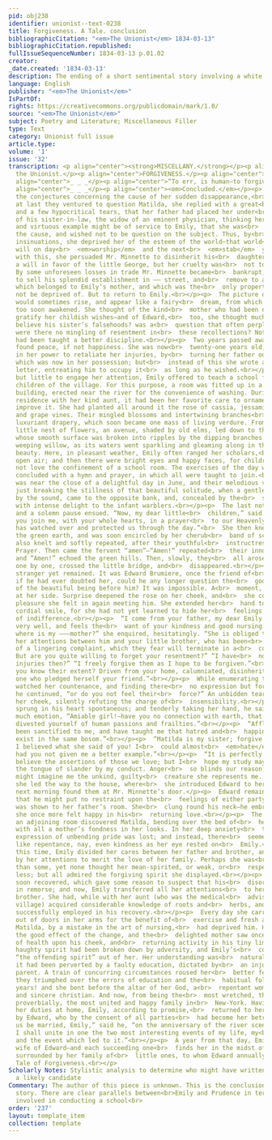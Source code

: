 ```yaml
---
pid: obj238
identifier: unionist--text-0238
title: Forgiveness. A Tale. conclusion
bibliographicCitation: "<em>The Unionist</em> 1834-03-13"
bibliographicCitation.republished: 
fullIssueSequenceNumber: 1834-03-13 p.01.02
creator: 
_date.created: '1834-03-13'
description: The ending of a short sentimental story involving a white woman teacher
language: English
publisher: "<em>The Unionist</em>"
IsPartOf: 
rights: https://creativecommons.org/publicdomain/mark/1.0/
source: "<em>The Unionist</em>"
subject: Poetry and Literature; Miscellaneous Filler
type: Text
category: Unionist full issue
article.type: 
volume: '1'
issue: '32'
transcription: <p align="center"><strong>MISCELLANY.</strong></p><p align="right">For
  the Unionist.</p><p align="center">FORGIVENESS.</p><p align="center">A TALE.</p><p
  align="center">_ _ _</p><p align="center">“To err, is human—to forgive, divine.”</p><p
  align="center">_ _ _</p><p align="center"><em>Concluded.</em></p><p>  Various were
  the conjectures concerning the cause of her sudden disappearance,<br>  and when
  at last they ventured to question Matilda, she replied with a great<br>  many signs
  and a few hypocritical tears, that her father had placed her under<br>  the car
  of his sister-in-law, the widow of an eminent physician, thinking her<br>  experience
  and virtuous example might be of service to Emily, that she was<br>  grieved for
  the cause, and wished not to be question on the subject. Thus, by<br>  her false
  insinuations, she deprived her of the esteem of the world—that world<br>  which
  will on day<br>  <em>worship</em>  and the next<br>  <em>stab</em>  you. Not contented
  with this, she persuaded Mr. Minnette to disinherit his<br>  daughter, and make
  a will in favor of the little George, but her cruelty was<br>  not to go unpunished.
  By some unforeseen losses in trade Mr. Minnette became<br>  bankrupt, and was obliged
  to sell his splendid establishment in —— street, and<br>  remove to a small house
  which belonged to Emily’s mother, and which was the<br>  only property he could
  not be deprived of. But to return to Emily.<br></p><p>  The picture of former days
  would sometimes rise, and appear like a fairy<br>  dream, from which she had been
  too soon awakened. She thought of the kind<br>  mother who had been ever ready to
  gratify her childish wishes—and of Edward,<br>  too, she thought much. Would he
  believe his sister’s falsehoods? was a<br>  question that often perplexed her. And
  were there no mingling of resentment in<br>  these recollections? Not any. Her heart
  had been taught a better discipline.<br></p><p>  Two years passed away, and Emily
  found peace, if not happiness. She was now<br>  twenty-one years old, and it was
  in her power to retaliate her injuries, by<br>  turning her father out of her house,
  which was now in her possession; but<br>  instead of this she wrote a long and kind
  letter, entreating him to occupy it<br>  as long as he wished.<br></p><p>  Having
  but little to engage her attention, Emily offered to teach a school for<br>  the
  children of the village. For this purpose, a room was fitted up in a small<br>  light
  building, erected near the river for the convenience of washing. During<br>  her
  residence with her kind aunt, it had been her favorite care to ornament<br>  and
  improve it. She had planted all around it the rose of cassia, jessamine,<br>  honeysuckle
  and grape vines. Their mingled blossoms and intertwining branches<br>  formed a
  luxuriant drapery, which soon became one mass of living verdure. From<br>  this
  little nest of flowers, an avenue, shaded by old elms, led down to the<br>  river,
  whose smooth surface was broken into ripples by the dipping branches of<br>  the
  weeping willow, as its waters went sparkling and gleaming along in their<br>  noiseless
  beauty. Here, in pleasant weather, Emily often ranged her scholars,<br>  in the
  open air; and then there were bright eyes and happy faces, for children<br>  do
  not love the confinement of a school room. The exercises of the day were<br>  generally
  concluded with a hymn and prayer, in which all were taught to join.<br></p><p>  It
  was near the close of a delightful day in June, and their melodious voices<br>  were
  just breaking the stillness of that beautiful solitude, when a gentleman,<br>  attracted
  by the sound, came to the opposite bank, and, concealed by the<br>  shade, listened
  with intense delight to the infant warblers.<br></p><p>  The last note died away,
  and a solemn pause ensued. “Now, my dear little<br>  children,” said Emily, “will
  you join me, with your whole hearts, in a prayer<br>  to our Heavenly Father who
  has watched over and protected us through the day.”<br>  She then kneeled down on
  the green earth, and was soon encircled by her cherub<br>  band of scholars, who
  also knelt and softly repeated, after their youthful<br>  instructress, The Lord’s
  Prayer. Then came the fervent “amen”—“Amen!” repeated<br>  their innocent lips,
  and “Amen!” echoed the green hills. Then, slowly, they<br>  all arose, kissed Emily,
  one by one, crossed the little bridge, and<br>  disappeared.<br></p><p>  But the
  stranger yet remained. It was Edward Brumiere, once the friend of<br>  Emily—and
  if he had ever doubted her, could he any longer question the<br>  goodness and purity
  of the beautiful being before him? It was impossible. A<br>  moment, and he was
  at her side. Surprise deepened the rose on her cheek, and<br>  she confessed the
  pleasure she felt in again meeting him. She extended her<br>  hand to him with a
  cordial smile, for she had not yet learned to hide her<br>  feelings under the mask
  of indifference.<br></p><p>  “I come from your father, my dear Emily. He is not
  very well, and feels the<br>  want of your kindness and good nursing.”<br></p><p>  “But
  where is my ———mother?” she enquired, hesitatingly. “She is obliged to<br>  divide
  her attentions between him and your little brother, who has been<br>  sometime ill,
  of a lingering complaint, which they fear will terminate in a<br>  consumption.
  But are you quite willing to forget your resentment?” “I have<br>  none.” “Your
  injuries then?” “I freely forgive them as I hope to be forgiven.”<br></p><p>  “Do
  you know their extent? Driven from your home, calumniated, disinherited,<br>  by
  one who pledged herself your friend.”<br></p><p>  While enumerating these, he closely
  watched her countenance, and finding there<br>  no expression but forgiving love,
  he continued, “or do you not feel their<br>  force?” An unbidden tear fell down
  her cheek, silently refuting the charge of<br>  insensibility.<br></p><p>  Love
  sprung in his heart spontaneous; and tenderly taking her hand, he said<br>  with
  much emotion, “Amiable girl!—have you no connection with earth, that you<br>  have
  divested yourself of human passions and frailties.”<br></p><p>  “Afflictions have
  been sanctified to me, and have taught me that hatred and<br>  happiness cannot
  exist in the same bosom.”<br></p><p>  “Matilda is my sister; forgive me, Emily!
  I believed what she said of you! I<br>  could almost<br>  <em>hate</em>  her for<br>  <em>your</em>  sake,
  had you not given me a better example.”<br></p><p>  “It is perfectly natural to
  believe the assertions of those we love; but I<br>  hope my study may be to contradict
  the tongue of slander by my conduct. Anger<br>  so blinds our reason, that Matilda
  might imagine me the unkind, guilty<br>  creature she represents me. Thus saying,
  she led the way to the house, where<br>  she introduced Edward to her aunt.<br></p><p>The
  next morning found them at Mr. Minnette’s door.</p><p>  Edward remained in the parlor,
  that he might put no restraint upon the<br>  feelings of either party, while Emily
  was shown to her father’s room. She<br>  clung round his neck—he embraced her, and
  she once more felt happy in his<br>  returning love.<br></p><p>  The open door of
  an adjoining room discovered Matilda, bending over the bed of<br>  her sick child,
  with all a mother’s fondness in her looks. In her deep anxiety<br>  the predominant
  expression of unbending pride was lost; and instead, there<br>  seemed something
  like repentance, nay, even kindness as her eye rested on<br>  Emily.<br></p><p>  From
  this time, Emily divided her cares between her father and brother, and<br>  determined
  by her attentions to merit the love of her family. Perhaps she was<br>  more condescending
  than some, yet none thought her mean-spirited, or weak, or<br>  respected her the
  less; but all admired the forgiving spirit she displayed.<br></p><p>  Mr. Minnette
  soon recovered, which gave some reason to suspect that his<br>  disorder originated
  in remorse; and now, Emily transferred all her attentions<br>  to her suffering
  brother. She had, while with her aunt (who was the medical<br>  adviser of the whole
  village) acquired considerable knowledge of roots and<br>  herbs, and these she
  successfully employed in his recovery.<br></p><p>  Every day she carried the sufferer
  out of doors in her arms for the benefit of<br>  exercise and fresh air, of which
  Matilda, by a mistake in the art of nursing,<br>  had deprived him. He soon felt
  the good effect of the change, and the<br>  delighted mother saw once more the glow
  of health upon his cheek, and<br>  returning activity in his tiny limbs.<br></p><p>  Matilda’s
  haughty spirit had been broken down by adversity, and Emily’s<br>  conduct had shamed
  “the offending spirit” out of her. Her understanding was<br>  naturally good, but
  it had been perverted by a faulty education, dictated by<br>  an injudiciously fond
  parent. A train of concurring circumstances roused her<br>  better feelings and
  they triumphed over the errors of education and the<br>  habitual follies of many
  years! and she bent before the altar of her God, a<br>  repentant woman and a humble
  and sincere christian. And now, from being the<br>  most wretched, they became,
  proverbially, the most united and happy family in<br>  New-York. Having performed
  her duties at home, Emily, according to promise,<br>  returned to her aunt, accompanied
  by Edward, who by the consent of all parties<br>  had become her betrothed husband.<br></p><p>  “Let
  us be married, Emily,” said he, “on the anniversary of the river scene;<br>  then
  I shall unite in one the two most interesting events of my life, my<br>  marriage
  and the event which led to it.”<br></p><p>  A year from that day, Emily became the
  wife of Edward—and each succeeding one<br>  finds her in the midst of love and happiness
  surrounded by her family of<br>  little ones, to whom Edward annually repeats the
  Tale of Forgiveness.<br></p>
Scholarly Notes: Stylistic analysis to determine who might have written this? WHB
  a likely candidate
Commentary: The author of this piece is unknown. This is the conclusion of a multi-part
  story. There are clear parallels between<br>Emily and Prudence in terms of the piety
  involved in conducting a school<br>
order: '237'
layout: template_item
collection: template
---
```

